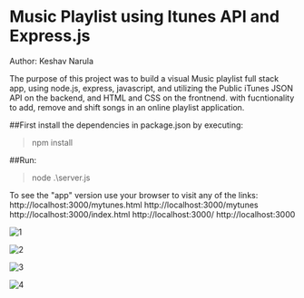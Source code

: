 # Music Playlist using Itunes API and Express.js
Author: Keshav Narula 

The purpose of this project was to build a visual Music playlist full stack app, using node.js, express, javascript, and utilizing the Public iTunes JSON API on the backend, and HTML and CSS on the frontnend.  with fucntionality to add, remove and shift songs in an online playlist application.


##First install the dependencies in package.json by executing:
  >npm install

##Run:
  >node .\server.js

To see the "app" version use your browser to visit any of the links:
http://localhost:3000/mytunes.html
http://localhost:3000/mytunes
http://localhost:3000/index.html
http://localhost:3000/
http://localhost:3000


![1](https://github.com/Keshav-Narula/API-based-Express.js-Music-Server---2406-A4/assets/115445686/f5cfd286-ee87-4bf6-ac5c-4696d97bd216)

![2](https://github.com/Keshav-Narula/API-based-Express.js-Music-Server---2406-A4/assets/115445686/5190329c-87db-4712-99f6-aa0fb79a7f72)

![3](https://github.com/Keshav-Narula/API-based-Express.js-Music-Server---2406-A4/assets/115445686/3cc4d950-08b9-4717-89b3-3ec31020e749)

![4](https://github.com/Keshav-Narula/API-based-Express.js-Music-Server---2406-A4/assets/115445686/85454d42-c2f9-49c4-9c06-b39b26dc1ef9)
